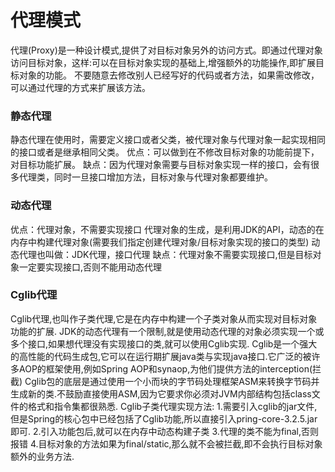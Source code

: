# 代理模式
代理(Proxy)是一种设计模式,提供了对目标对象另外的访问方式。即通过代理对象访问目标对象，这样:可以在目标对象实现的基础上,增强额外的功能操作,即扩展目标对象的功能。
不要随意去修改别人已经写好的代码或者方法，如果需改修改，可以通过代理的方式来扩展该方法。

### 静态代理
静态代理在使用时，需要定义接口或者父类，被代理对象与代理对象一起实现相同的接口或者是继承相同父类。
优点：可以做到在不修改目标对象的功能前提下，对目标功能扩展。
缺点：因为代理对象需要与目标对象实现一样的接口，会有很多代理类，同时一旦接口增加方法，目标对象与代理对象都要维护。

### 动态代理
优点：代理对象，不需要实现接口
     代理对象的生成，是利用JDK的API，动态的在内存中构建代理对象(需要我们指定创建代理对象/目标对象实现的接口的类型)
     动态代理也叫做：JDK代理，接口代理
缺点：代理对象不需要实现接口,但是目标对象一定要实现接口,否则不能用动态代理

### Cglib代理
Cglib代理,也叫作子类代理,它是在内存中构建一个子类对象从而实现对目标对象功能的扩展.
JDK的动态代理有一个限制,就是使用动态代理的对象必须实现一个或多个接口,如果想代理没有实现接口的类,就可以使用Cglib实现.
Cglib是一个强大的高性能的代码生成包,它可以在运行期扩展java类与实现java接口.它广泛的被许多AOP的框架使用,例如Spring AOP和synaop,为他们提供方法的interception(拦截)
Cglib包的底层是通过使用一个小而块的字节码处理框架ASM来转换字节码并生成新的类.不鼓励直接使用ASM,因为它要求你必须对JVM内部结构包括class文件的格式和指令集都很熟悉.
Cglib子类代理实现方法:
1.需要引入cglib的jar文件,但是Spring的核心包中已经包括了Cglib功能,所以直接引入pring-core-3.2.5.jar即可.
2.引入功能包后,就可以在内存中动态构建子类
3.代理的类不能为final,否则报错
4.目标对象的方法如果为final/static,那么就不会被拦截,即不会执行目标对象额外的业务方法.